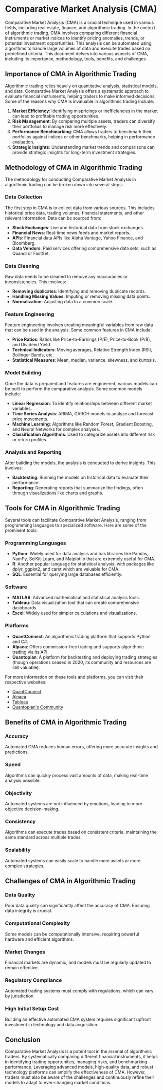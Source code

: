 # Comparative Market Analysis (CMA)

Comparative Market Analysis (CMA) is a crucial technique used in various fields, including real estate, finance, and algorithmic trading. In the context of algorithmic trading, CMA involves comparing different financial instruments or market indices to identify pricing anomalies, trends, or potential investment opportunities. This analysis can be automated using algorithms to handle large volumes of data and execute trades based on predefined criteria. This document delves into various aspects of CMA, including its importance, methodology, tools, benefits, and challenges.

## Importance of CMA in Algorithmic Trading

Algorithmic trading relies heavily on quantitative analysis, statistical models, and data. Comparative Market Analysis offers a systematic approach to evaluate financial instruments, helping traders to make informed decisions. Some of the reasons why CMA is invaluable in algorithmic trading include:

1. **Market Efficiency**: Identifying mispricings or inefficiencies in the market can lead to profitable trading opportunities.
2. **Risk Management**: By comparing multiple assets, traders can diversify their portfolios to manage risk more effectively.
3. **Performance Benchmarking**: CMA allows traders to benchmark their portfolios against indices or other benchmarks, helping in performance evaluation.
4. **Strategic Insights**: Understanding market trends and comparisons can provide strategic insights for long-term investment strategies.

## Methodology of CMA in Algorithmic Trading

The methodology for conducting Comparative Market Analysis in algorithmic trading can be broken down into several steps:

### Data Collection

The first step in CMA is to collect data from various sources. This includes historical price data, trading volumes, financial statements, and other relevant information. Data can be sourced from:

- **Stock Exchanges**: Live and historical data from stock exchanges.
- **Financial News**: Real-time news feeds and market reports.
- **APIs**: Financial data APIs like Alpha Vantage, Yahoo Finance, and Bloomberg.
- **Data Vendors**: Paid services offering comprehensive data sets, such as Quandl or FactSet.

### Data Cleaning

Raw data needs to be cleaned to remove any inaccuracies or inconsistencies. This involves:

- **Removing duplicates**: Identifying and removing duplicate records.
- **Handling Missing Values**: Imputing or removing missing data points.
- **Normalization**: Adjusting data to a common scale.

### Feature Engineering

Feature engineering involves creating meaningful variables from raw data that can be used in the analysis. Some common features in CMA include:

- **Price Ratios**: Ratios like Price-to-Earnings (P/E), Price-to-Book (P/B), and Dividend Yield.
- **Technical Indicators**: Moving averages, Relative Strength Index (RSI), Bollinger Bands, etc.
- **Statistical Measures**: Mean, median, variance, skewness, and kurtosis.

### Model Building

Once the data is prepared and features are engineered, various models can be built to perform the comparative analysis. Some common models include:

- **Linear Regression**: To identify relationships between different market variables.
- **Time Series Analysis**: ARIMA, GARCH models to analyze and forecast price movements.
- **Machine Learning**: Algorithms like Random Forest, Gradient Boosting, and Neural Networks for complex analyses.
- **Classification Algorithms**: Used to categorize assets into different risk or return profiles.

### Analysis and Reporting

After building the models, the analysis is conducted to derive insights. This involves:

- **Backtesting**: Running the models on historical data to evaluate their performance.
- **Reporting**: Generating reports that summarize the findings, often through visualizations like charts and graphs.

## Tools for CMA in Algorithmic Trading

Several tools can facilitate Comparative Market Analysis, ranging from programming languages to specialized software. Here are some of the prominent tools:

### Programming Languages

- **Python**: Widely used for data analysis and has libraries like Pandas, NumPy, SciKit-Learn, and Matplotlib that are extremely useful for CMA.
- **R**: Another popular language for statistical analysis, with packages like dplyr, ggplot2, and caret which are valuable for CMA.
- **SQL**: Essential for querying large databases efficiently.

### Software

- **MATLAB**: Advanced mathematical and statistical analysis tools.
- **Tableau**: Data visualization tool that can create comprehensive dashboards.
- **Excel**: Widely used for simpler calculations and visualizations.

### Platforms

- **QuantConnect**: An algorithmic trading platform that supports Python and C#.
- **Alpaca**: Offers commission-free trading and supports algorithmic trading via its API.
- **Quantopian**: A platform for backtesting and deploying trading strategies (though operations ceased in 2020, its community and resources are still valuable).

For more information on these tools and platforms, you can visit their respective websites:

- [QuantConnect](https://www.quantconnect.com/)
- [Alpaca](https://alpaca.markets/)
- [Tableau](https://www.tableau.com/)
- [Quantopian's Community](https://www.quantopian.com/posts)

## Benefits of CMA in Algorithmic Trading

### Accuracy

Automated CMA reduces human errors, offering more accurate insights and predictions.

### Speed

Algorithms can quickly process vast amounts of data, making real-time analysis possible.

### Objectivity

Automated systems are not influenced by emotions, leading to more objective decision-making.

### Consistency

Algorithms can execute trades based on consistent criteria, maintaining the same standard across multiple trades.

### Scalability

Automated systems can easily scale to handle more assets or more complex strategies.

## Challenges of CMA in Algorithmic Trading

### Data Quality

Poor data quality can significantly affect the accuracy of CMA. Ensuring data integrity is crucial.

### Computational Complexity

Some models can be computationally intensive, requiring powerful hardware and efficient algorithms.

### Market Changes

Financial markets are dynamic, and models must be regularly updated to remain effective.

### Regulatory Compliance

Automated trading systems must comply with regulations, which can vary by jurisdiction.

### High Initial Setup Cost

Building an effective automated CMA system requires significant upfront investment in technology and data acquisition.

## Conclusion

Comparative Market Analysis is a potent tool in the arsenal of algorithmic traders. By systematically comparing different financial instruments, it helps in identifying trading opportunities, managing risks, and benchmarking performance. Leveraging advanced models, high-quality data, and robust technology platforms can amplify the effectiveness of CMA. However, traders must also be aware of the challenges and continuously refine their models to adapt to ever-changing market conditions.